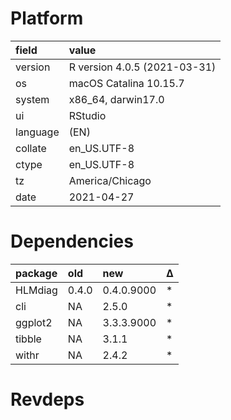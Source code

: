 # Platform

|field    |value                        |
|:--------|:----------------------------|
|version  |R version 4.0.5 (2021-03-31) |
|os       |macOS Catalina 10.15.7       |
|system   |x86_64, darwin17.0           |
|ui       |RStudio                      |
|language |(EN)                         |
|collate  |en_US.UTF-8                  |
|ctype    |en_US.UTF-8                  |
|tz       |America/Chicago              |
|date     |2021-04-27                   |

# Dependencies

|package |old   |new        |Δ  |
|:-------|:-----|:----------|:--|
|HLMdiag |0.4.0 |0.4.0.9000 |*  |
|cli     |NA    |2.5.0      |*  |
|ggplot2 |NA    |3.3.3.9000 |*  |
|tibble  |NA    |3.1.1      |*  |
|withr   |NA    |2.4.2      |*  |

# Revdeps

